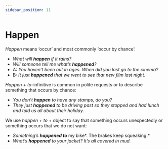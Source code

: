 ```yaml
---
sidebar_position: 11
---
```


# Happen

*Happen* means ‘occur’ and most commonly ‘occur by chance’:

- *What will **happen** if it rains?*
- *Will someone tell me what’s **happened**?*
- A: *You haven’t been out in ages. When did you last go to the cinema?*
- B: *It just **happened** that we went to see that new film last night*.

*Happen* + *to*\-infinitive is common in polite requests or to describe something that occurs by chance:

- *You don’t **happen** to have any stamps, do you?*
- *They just **happened** to be driving past so they stopped and had lunch and told us all about their holiday.*

We use *happen* + *to* + object to say that something occurs unexpectedly or something occurs that we do not want:

- *Something’s* ***happened to*** my bike*. The brakes keep squeaking.*
- *What’s **happened** to your jacket? It’s all covered in mud.*
